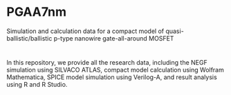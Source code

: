 # PGAA7nm
Simulation and calculation data for a compact model of quasi-ballistic/ballistic p-type nanowire gate-all-around MOSFET
#
In this repository, we provide all the research data, including the NEGF simulation using SILVACO ATLAS, compact model calculation using Wolfram Mathematica, SPICE model simulation using Verilog-A, and result analysis using R and R Studio.
